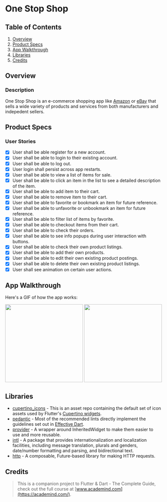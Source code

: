 # One Stop Shop

## Table of Contents
1. [Overview](#Overview)
2. [Product Specs](#Product-Specs)
3. [App Walkthrough](#App-Walkthrough)
4. [Libraries](#Libraries)
5. [Credits](#Credits)

## Overview
### Description

One Stop Shop is an e-commerce shopping app like [Amazon](https://www.amazon.com/) or [eBay](https://www.ebay.com/) that sells a wide variety of products and services from both manufacturers and indepedent sellers.

## Product Specs
### User Stories

- [x] User shall be able register for a new account.
- [x] User shall be able to login to their existing account.
- [x] User shall be able to log out.
- [x] User login shall persist across app restarts.
- [x] User shall be able to view a list of items for sale.
- [x] User shall be able to click an item in the list to see a detailed description of the item.
- [x] User shall be able to add item to their cart.
- [x] User shall be able to remove item to their cart.
- [x] User shall be able to favorite or bookmark an item for future reference.
- [x] User shall be able to unfavorite or unbookmark an item for future reference.
- [x] User shall be able to filter list of items by favorite.
- [x] User shall be able to checkout items from their cart.
- [x] User shall be able to check their orders.
- [x] User shall be able to see info popups during user interaction with buttons.
- [x] User shall be able to check their own product listings.
- [x] User shall be able to add their own products.
- [x] User shall be able to edit their own existing product postings.
- [x] User shall be able to delete their own existing product listings.
- [x] User shall see animation on certain user actions.

## App Walkthrough

Here's a GIF of how the app works:

<img src="https://github.com/py415/app-resources/blob/master/flutter/ios/flutter-ios-one-stop-shop.gif" width=250>

<img src="https://github.com/py415/app-resources/blob/master/flutter/android/flutter-android-one-stop-shop.gif" width=250>

## Libraries

- [cupertino_icons](https://github.com/flutter/cupertino_icons) - This is an asset repo containing the default set of icon assets used by Flutter's [Cupertino widgets](https://github.com/flutter/flutter/tree/master/packages/flutter/lib/src/cupertino).
- [pedantic](https://github.com/dart-lang/pedantic) - Most of the recommended lints directly implement the guidelines set out in [Effective Dart](https://dart.dev/guides/language/effective-dart).
- [provider](https://github.com/rrousselGit/provider) - A wrapper around InheritedWidget to make them easier to use and more reusable.
- [intl](https://github.com/dart-lang/intl) - A package that provides internationalization and localization facilities, including message translation, plurals and genders, date/number formatting and parsing, and bidirectional text.
- [http](https://github.com/dart-lang/http) - A composable, Future-based library for making HTTP requests.

## Credits

>This is a companion project to Flutter & Dart - The Complete Guide, check out the full course at [www.academind.com](https://academind.com/).